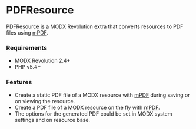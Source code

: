 # PDFResource

PDFResource is a MODX Revolution extra that converts resources to PDF files
using [mPDF](https://mpdf.github.io/).

### Requirements

* MODX Revolution 2.4+
* PHP v5.4+

### Features

* Create a static PDF file of a MODX resource with [mPDF](https://mpdf.github.io/) during saving or on viewing the resource.
* Create a PDF file of a MODX resource on the fly with [mPDF](https://mpdf.github.io/).
* The options for the generated PDF could be set in MODX system settings and on resource base.
